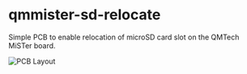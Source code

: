 # qmmister-sd-relocate
Simple PCB to enable relocation of microSD card slot on the QMTech MiSTer board. 

![PCB Layout](https://github.com/user-attachments/assets/8ac9ce0a-7a4a-4532-8159-8e6a5976de06)
